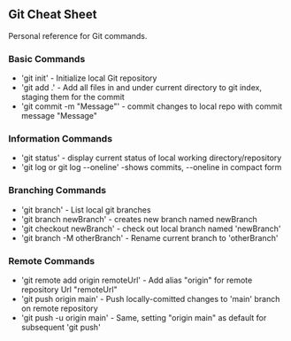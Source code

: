 ## Git Cheat Sheet

Personal reference for Git commands.

### Basic Commands
* 'git init' - Initialize local Git repository
* 'git add .' - Add all files in and under current directory to git index, staging them for the commit
* 'git commit -m "Message"' - commit changes to local repo with commit message "Message"


### Information Commands
* 'git status' - display current status of local working directory/repository
* 'git log or git log --oneline' -shows commits, --oneline in compact form

### Branching Commands
* 'git branch' - List local git branches
* 'git branch newBranch' - creates new branch named newBranch
* 'git checkout newBranch' - check out local branch named 'newBranch'
* 'git branch -M otherBranch' - Rename current branch to 'otherBranch'

### Remote Commands
* 'git remote add origin remoteUrl' - Add alias "origin" for remote repository Url "remoteUrl"
* 'git push origin main' - Push locally-comitted changes to 'main' branch on remote repository
* 'git push -u origin main' - Same, setting "origin main" as default for subsequent 'git push'
